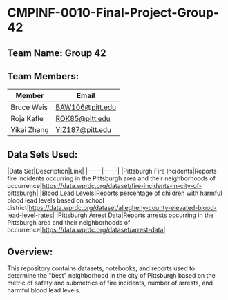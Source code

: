 # CMPINF-0010-Final-Project-Group-42

## Team Name: Group 42
## Team Members:

| Member | Email |
| ------ | ----- |
|Bruce Weis|BAW106@pitt.edu|
|Roja Kafle|ROK85@pitt.edu|
|Yikai Zhang|YIZ187@pitt.edu|

## Data Sets Used:

|Data Set|Description|Link|
|-----|-----|
|Pittsburgh Fire Incidents|Reports fire incidents occurring in the Pittsburgh area and their neighborhoods of occurrence|https://data.wprdc.org/dataset/fire-incidents-in-city-of-pittsburgh|
|Blood Lead Levels|Reports percentage of children with harmful blood lead levels based on school district|https://data.wprdc.org/dataset/allegheny-county-elevated-blood-lead-level-rates|
|Pittsburgh Arrest Data|Reports arrests occurring in the Pittsburgh area and their neighborhoods of occurrence|https://data.wprdc.org/dataset/arrest-data|

## Overview:

This repository contains datasets, notebooks, and reports used to determine the "best" neighborhood in the city of Pittsburgh based on the metric of safety and submetrics of fire incidents, number of arrests, and harmful blood lead levels.
